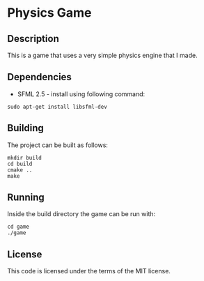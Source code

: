 # Physics Game

## Description

This is a game that uses a very simple physics engine that I made.

## Dependencies

- SFML 2.5 - install using following command:

```shell
sudo apt-get install libsfml-dev
```

## Building

The project can be built as follows:

```shell
mkdir build
cd build
cmake ..
make
```

## Running

Inside the build directory the game can be run with:

```shell
cd game
./game
```

## License
This code is licensed under the terms of the MIT license.
